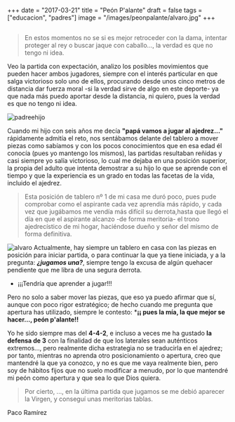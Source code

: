+++
date = "2017-03-21"
title = "Peón P'alante"
draft = false
tags = ["educacion", "padres"]
image = "/images/peonpalante/alvaro.jpg"
+++

## 

> En estos momentos no se si es mejor retroceder con la dama, intentar proteger al rey o buscar jaque con caballo..., la verdad es que no tengo ni idea.

Veo la partida con expectación, analizo los posibles movimientos que pueden hacer ambos jugadores, siempre con el interés particular en que salga victorioso solo uno de ellos, procurando desde unos cinco metros de distancia dar fuerza moral -si la verdad sirve de algo en este deporte- ya que nada más puedo aportar desde la distancia, ni quiero, pues la verdad es que no tengo ni idea. 

![padreehijo](/images/peonpalante/padrehijo.jpg)

Cuando mi hijo con seis años me decía **"papá vamos a jugar al ajedrez..."** rápidamente admitía el reto, nos sentábamos delante del tablero a mover piezas como sabíamos y con los pocos conocimientos que en esa edad él conocía (pues yo mantengo los mismos), las partidas resultaban reñidas y casi siempre yo salía victorioso, lo cual me dejaba en una posición superior, la propia del adulto que intenta demostrar a su hijo lo que se aprende con el tiempo y que la experiencia es un grado en todas las facetas de la vida, incluido el ajedrez.
   
> Esta posición de tablero nº 1 de mi casa me duró poco, pues pude comprobar como el aspirante cada vez aprendía más rápido, y cada vez que jugábamos me vendía más difícil su derrota,hasta que llegó el día en que el aspirante alcanzo -de forma meritoria- el trono ajedrecístico de mi hogar, haciéndose dueño y señor del mismo de forma definitiva. 

![alvaro](/images/peonpalante/alvaro.jpg)
Actualmente, hay siempre un tablero en casa con las piezas en posición para iniciar partida, o para continuar la que ya tiene iniciada, y a la pregunta: ***¿jugamos una?***, siempre tengo la excusa de algún quehacer pendiente que me libra de una segura derrota.

* ¡¡¡Tendría que aprender a jugar!!!

Pero no solo a saber mover las piezas, que eso ya puedo afirmar que sí, aunque con poco rigor estratégico; de hecho cuando me pregunta que apertura has utilizado, siempre le contesto: ***¡¡ pues la mía, la que mejor se hacer..., peón p'alante!!**


Yo he sido siempre mas del **4-4-2**, e incluso a veces me ha gustado **la defensa de 3** con la finalidad de que los laterales sean auténticos extremos..., pero realmente dicha estrategia no se traducirla en el ajedrez; por tanto, mientras no aprenda otro posicionamiento o apertura, creo que mantendré la que ya conozco, y no es que me vaya realmente bien, pero soy de hábitos fijos que no suelo modificar a menudo, por lo que mantendré mi peón como apertura y que sea lo que Dios quiera. 


> Por cierto, ..., en la última partida que jugamos se me debió aparecer la Virgen, y conseguí unas meritorias tablas. 


Paco Ramírez

    

